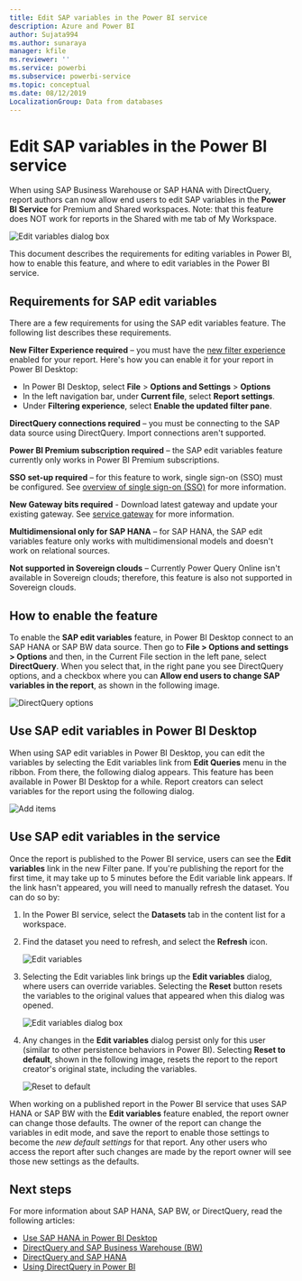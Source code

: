 ```yaml
---
title: Edit SAP variables in the Power BI service
description: Azure and Power BI
author: Sujata994
ms.author: sunaraya
manager: kfile
ms.reviewer: ''
ms.service: powerbi
ms.subservice: powerbi-service
ms.topic: conceptual
ms.date: 08/12/2019
LocalizationGroup: Data from databases
---
```


# Edit SAP variables in the Power BI service

When using SAP Business Warehouse or SAP HANA with DirectQuery, report authors can now allow end users to edit SAP variables in the **Power BI Service** for Premium and Shared workspaces. Note: that this feature does NOT work for reports in the Shared with me tab of My Workspace. 

![Edit variables dialog box](media/service-edit-sap-variables/sap-edit-variables-dialog.png)

This document describes the requirements for editing variables in Power BI, how to enable this feature, and where to edit variables in the Power BI service.

## Requirements for SAP edit variables

There are a few requirements for using the SAP edit variables feature. The following list describes these requirements.

**New Filter Experience required** – you must have the [new filter experience](power-bi-report-filter.md) enabled for your report. Here's how you can enable it for your report in Power BI Desktop:
- In Power BI Desktop, select **File** > **Options and Settings** > **Options**
- In the left navigation bar, under **Current file**, select **Report settings**.
- Under **Filtering experience**, select **Enable the updated filter pane**.

**DirectQuery connections required** – you must be connecting to the SAP data source using DirectQuery. Import connections aren't supported.

**Power BI Premium subscription required** – the SAP edit variables feature currently only works in Power BI Premium subscriptions.

**SSO set-up required** – for this feature to work, single sign-on (SSO) must be configured. See [overview of single sign-on (SSO)](service-gateway-sso-overview.md) for more information.

**New Gateway bits required** - Download latest gateway and update your existing gateway. See [service gateway](service-gateway-onprem.md) for more information.

**Multidimensional only for SAP HANA** – for SAP HANA, the SAP edit variables feature only works with multidimensional models and doesn't work on relational sources.

**Not supported in Sovereign clouds** – Currently Power Query Online isn't available in Sovereign clouds; therefore, this feature is also not supported in Sovereign clouds.

## How to enable the feature

To enable the **SAP edit variables** feature, in Power BI Desktop connect to an SAP HANA or SAP BW data source. Then go to **File > Options and settings > Options** and then, in the Current File section in the left pane, select **DirectQuery**. When you select that, in the right pane you see DirectQuery options, and a checkbox where you can **Allow end users to change SAP variables in the report**, as shown in the following image.

![DirectQuery options](media/service-edit-sap-variables/sap-preview-setting-in-desktop.png)

## Use SAP edit variables in Power BI Desktop

When using SAP edit variables in Power BI Desktop, you can edit the variables by selecting the Edit variables link from **Edit Queries** menu in the ribbon. From there, the following dialog appears. This feature has been available in Power BI Desktop for a while. Report creators can select variables for the report using the following dialog.

![Add items](media/service-edit-sap-variables/sap-variables-add-items.png)

## Use SAP edit variables in the service

Once the report is published to the Power BI service, users can see the **Edit variables** link in the new Filter pane. If you're publishing the report for the first time, it may take up to 5 minutes before the Edit variable link appears. If the link hasn't appeared, you will need to manually refresh the dataset.
You can do so by:

1. In the Power BI service, select the **Datasets** tab in the content list for a workspace.

2. Find the dataset you need to refresh, and select the **Refresh** icon.

    ![Edit variables](media/service-edit-sap-variables/sap-edit-variables-link.png)

3. Selecting the Edit variables link brings up the **Edit variables** dialog, where users can override variables. Selecting the **Reset** button resets the variables to the original values that appeared when this dialog was opened.

    ![Edit variables dialog box](media/service-edit-sap-variables/sap-edit-variables-dialog.png)

4. Any changes in the **Edit variables** dialog persist only for this user (similar to other persistence behaviors in Power BI). Selecting **Reset to default**, shown in the following image, resets the report to the report creator's original state, including the variables.

    ![Reset to default](media/service-edit-sap-variables/reset-to-default.png)

When working on a published report in the Power BI service that uses SAP HANA or SAP BW with the **Edit variables** feature enabled, the report owner can change those defaults. The owner of the report can change the variables in edit mode, and save the report to enable those settings to become the *new default settings* for that report. Any other users who access the report after such changes are made by the report owner will see those new settings as the defaults.

## Next steps

For more information about SAP HANA, SAP BW, or DirectQuery, read the following articles:

- [Use SAP HANA in Power BI Desktop](desktop-sap-hana.md)
- [DirectQuery and SAP Business Warehouse (BW)](desktop-directquery-sap-bw.md)
- [DirectQuery and SAP HANA](desktop-directquery-sap-hana.md)
- [Using DirectQuery in Power BI](desktop-directquery-about.md)
